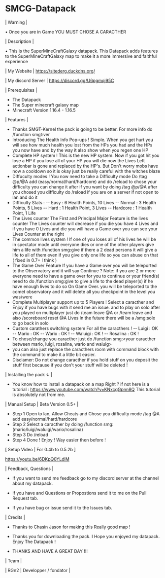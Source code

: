 # SMCG-Datapack

| Warning |

• Once you are in Game YOU MUST CHOSE A CARACTHER

| Description |

• This is the SuperMineCraftGalaxy datapack. This Datapack adds features to the SuperMineCraftGalaxy map to make it a more immersive and faithful experience

| My Website | https://sitederg.duckdns.org/

| My discord Server | https://discord.gg/U6pgmqj95C

| Prerequisites |

- The Datapack
- The Super minecraft galaxy map
- Minecraft Version 1.16.4 - 1.16.5

| Features |

- Thanks SMGT-Kernel the pack is going to be better. For more info do /function smgt:ver
- Introducing The Health Info Pop-ups ! Simple. When you get hurt you will see how much health you lost from the HPs you had and the HPs you now have and by the way it also show when you regen one HP
- Complete HP system ! This is the new HP system. Now if you got hit you lose a HP if you lose all of your HP you will die now the Lives Left actionbar is gone and replaced by the HP's. But Don't worry mobs have now a cooldown so it is okay just be really careful with the witches blaze
- Diffuculty modes ! You now need to take a Difficulty mode Do /tag @p/@A add (easy/normal/hard/hardcore) and do /reload to chose your difficulty you can change it after if you want by doing /tag @p/@A after you chosed you difficulty do /reload if you are on a server if not open to lan and do it
- Difficulty Stats :
 -- Easy : 6 Health Points, 10 Lives
 -- Normal : 3 Health Points, 5 LIves
 -- Hard : 1 Health Point, 3 Lives
 -- Hardcore : 1 Health Point, 1 Life
- The Lives counter The First and Principal Major Feature is the lives counter The Lives counter will decrease if you die you have 4 Lives and if you have 0 Lives and die you will have a Game over you can see your Lives Counter at the right
- The common lives system ! If one of you loses all of his lives he will be in spectator mode until everyone dies or one of the other players give him a life with /function smg:give if there a 2 dead persons it will give a life to all of them even if you give only one life so you can abuse on that ( fixed in 0.7+ I think )
- The Game Over Feature If you have a Game over you will be teleported to the Observatory and it will say Continue ? Note: if you are 2 or more everyone need to have a game over for you to continue or your friend(s) need to do /function smg:give to give a life to the dead player(s) if he have enough lives to do so On Game Over. you will be teleported to the comet observatory and it will delete all you checkpoint in the level you was/were
- Complete Multiplayer support up to 5 Players ! Select a caracther and Enjoy if you have bugs with it send me an issue. and to play on solo after you played on multiplayer just do /team leave @A or /team leave and also /scoreboard reset @A Lives In the future there will be a /smg:solo to go back in solo
- Custom carathers switching system For all the caracthers !
 -- Luigi : OK
 -- Mario : OK
 -- Wario : OK !
 -- Waluigi : OK !
 -- Rosalina : OK !
- To chose/change you caracther just do /function smg:<your caracther between mario, luigi, rosalina, wario and waluig>
 - you can also just replace the caracthers room with command block with the command to make it a little bit easier.
 - Disclamer: Do not change caracther if you hold stuff on you deposit the stuff first because if you don't your stuff will be deleted !

| Installing the pack ↓ |

- You know how to install a datapack on a map Right ?
if not here is a tutorial : https://www.youtube.com/watch?v=KNxcgGpnn8Q
This tutorial is absolutely not from me.

| Manual Setup | Beta Version 0.5+ |

- Step 1
Open to lan, Allow Cheats and Chose you difficulty mode /tag @A add easy/normal/hard/hardcore
- Step 2
Select a caracther by doing /function smg:(mario/luigi/waluigi/wario/rosalina)
- Step 3
Do /reload
- Step 4
Done ! Enjoy ! Way easier then before !

[ Setup Video | For 0.4b to 0.5.2b ]

 https://youtu.be/6DKpQ0YLdlM

| Feedback, Questions |

- If you want to send me feedback go to my discord server at the channel about my datapack.

- If you have and Questions or Propostions send it to me on the Pull Request tab.

- If you have bug or issue send it to the Issues tab.

| Credits |

- Thanks to Chasin Jason for making this Really good map !

- Thanks you for downloading the pack. I Hope you enjoyed my datapack. Enjoy The Datapack !

- THANKS AND HAVE A GREAT DAY !!!

| Team |

| RGn2 | Developper / fondator |
